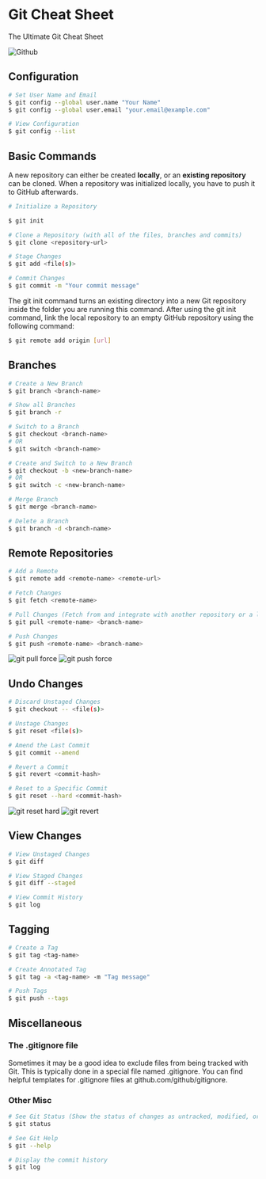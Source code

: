 # Git Cheat Sheet

The Ultimate Git Cheat Sheet

![Github](/images/github.png)

## Configuration

```bash
# Set User Name and Email
$ git config --global user.name "Your Name"
$ git config --global user.email "your.email@example.com"

# View Configuration
$ git config --list
```

## Basic Commands


A new repository can either be created **locally**, or an **existing repository** can be cloned. When a repository was initialized locally, you have to push it to GitHub afterwards.

```bash
# Initialize a Repository

$ git init

# Clone a Repository (with all of the files, branches and commits)
$ git clone <repository-url>

# Stage Changes
$ git add <file(s)>

# Commit Changes
$ git commit -m "Your commit message"
```

The git init command turns an existing directory into a new Git repository inside the folder you are running this command. After using the git init command, link the local repository to an empty GitHub repository using the following command:

```bash
$ git remote add origin [url]
```

## Branches

```bash
# Create a New Branch
$ git branch <branch-name>

# Show all Branches
$ git branch -r

# Switch to a Branch
$ git checkout <branch-name>
# OR
$ git switch <branch-name>

# Create and Switch to a New Branch
$ git checkout -b <new-branch-name>
# OR
$ git switch -c <new-branch-name>

# Merge Branch
$ git merge <branch-name>

# Delete a Branch
$ git branch -d <branch-name>
```

## Remote Repositories

```bash
# Add a Remote
$ git remote add <remote-name> <remote-url>

# Fetch Changes
$ git fetch <remote-name>

# Pull Changes (Fetch from and integrate with another repository or a local branch)
$ git pull <remote-name> <branch-name>

# Push Changes
$ git push <remote-name> <branch-name>
```

![git pull force](/images/gitpullforce.jpg)
![git push force](/images/gitpushforce.jpg)


## Undo Changes

```bash
# Discard Unstaged Changes
$ git checkout -- <file(s)>

# Unstage Changes
$ git reset <file(s)>

# Amend the Last Commit
$ git commit --amend

# Revert a Commit
$ git revert <commit-hash>

# Reset to a Specific Commit
$ git reset --hard <commit-hash>
```
![git reset hard](/images/gitresethard.jpg)
![git revert](/images/gitrevert.jpg)



## View Changes

```bash
# View Unstaged Changes
$ git diff

# View Staged Changes
$ git diff --staged

# View Commit History
$ git log
```

## Tagging

```bash
# Create a Tag
$ git tag <tag-name>

# Create Annotated Tag
$ git tag -a <tag-name> -m "Tag message"

# Push Tags
$ git push --tags
```

## Miscellaneous

### The .gitignore file

Sometimes it may be a good idea to exclude files from being tracked with Git. This is typically done in a special file named .gitignore. You can find helpful templates for .gitignore files at github.com/github/gitignore.

### Other Misc

```bash
# See Git Status (Show the status of changes as untracked, modified, or staged)
$ git status

# See Git Help
$ git --help

# Display the commit history
$ git log
```
